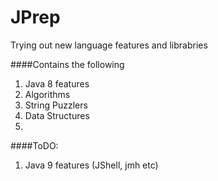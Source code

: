
JPrep
=========
Trying out new language features and librabries

####Contains the following
1. Java 8 features
2. Algorithms
3. String Puzzlers
4. Data Structures
5. 

####ToDO:
1. Java 9 features (JShell, jmh etc)
